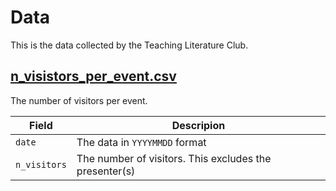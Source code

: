 # Data

This is the data collected by the Teaching Literature Club.

## [n_visistors_per_event.csv](n_visistors_per_event.csv)

The number of visitors per event.

Field       |Descripion
------------|------------------------------------------------------
`date`      |The data in `YYYYMMDD` format
`n_visitors`|The number of visitors. This excludes the presenter(s)
